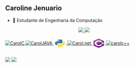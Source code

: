 ## Caroline Jenuario

- 🔭 Estudante de Engenharia da Computação
<div align="center">
  <a href="https://github.com/caroljenuario">
  <img height="170em" src="https://github-readme-stats.vercel.app/api?username=caroljenuario&show_icons=true&theme=nightowl&include_all_commits=true&count_private=true"/>
  <img height="170em" src="https://github-readme-stats.vercel.app/api/top-langs/?username=caroljenuario&layout=compact&langs_count=7&theme=nightowl"/>
</div>
  
<div style="display: inline_block"><br>
  <img align="center" alt="CarolC" height="30" width="40" src="https://img.shields.io/badge/C-00599C?style=for-the-badge&logo=c&logoColor=white">
  <img align="center" alt="CarolJAVA" height="30" width="40" src="https://img.shields.io/badge/Java-ED8B00?style=for-the-badge&logo=java&logoColor=white">
  <img align="center" alt="CAROLPYTHON" height="30" width="40" src="https://raw.githubusercontent.com/devicons/devicon/master/icons/python/python-original.svg">
  <img align="center" alt="Carol.net" height="30" width="40" src="https://img.shields.io/badge/.NET-5C2D91?style=for-the-badge&logo=.net&logoColor=white">
  <img align="center" alt="CarolCsharp" height="30" width="40" src="https://raw.githubusercontent.com/devicons/devicon/master/icons/csharp/csharp-original.svg">
  <img align="center" alt="carolc++" height="30" width="40" src="https://img.shields.io/badge/C%2B%2B-00599C?style=for-the-badge&logo=c%2B%2B&logoColor=whiteg">
  
</div>
  
  ##
 
<div> 
  <a href = "mailto:caaarolinejrs@gmail.com"><img src="https://img.shields.io/badge/-Gmail-%23333?style=for-the-badge&logo=gmail&logoColor=white" target="_blank"></a>
  <a href="https://www.linkedin.com/in/caroline-jenuario-4b2b66212/" target="_blank"><img src="https://img.shields.io/badge/-LinkedIn-%230077B5?style=for-the-badge&logo=linkedin&logoColor=white" target="_blank"></a> 
 

 
</div>


